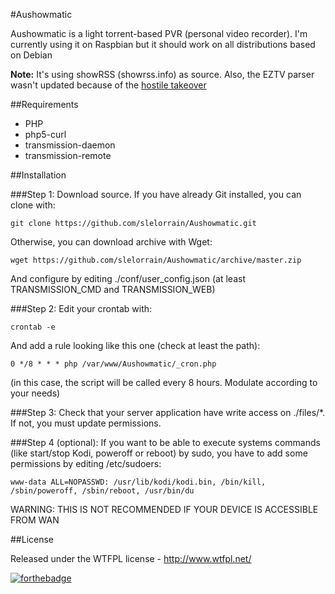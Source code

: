 #Aushowmatic

Aushowmatic is a light torrent-based PVR (personal video recorder). I'm currently using it on Raspbian but it should work on all distributions based on Debian

**Note:** It's using showRSS (showrss.info) as source. Also, the EZTV parser wasn't updated because of the [hostile takeover](https://en.wikipedia.org/wiki/EZTV#Hostile_takeover)

##Requirements

- PHP
- php5-curl
- transmission-daemon
- transmission-remote

##Installation

###Step 1:
Download source. If you have already Git installed, you can clone with:


	git clone https://github.com/slelorrain/Aushowmatic.git
	

Otherwise, you can download archive with Wget:
	
	
	wget https://github.com/slelorrain/Aushowmatic/archive/master.zip
		

And configure by editing ./conf/user_config.json
(at least TRANSMISSION_CMD and TRANSMISSION_WEB)

###Step 2:
Edit your crontab with:
	
	
	crontab -e
	 
	
And add a rule looking like this one (check at least the path):


	0 */8 * * * php /var/www/Aushowmatic/_cron.php


(in this case, the script will be called every 8 hours. Modulate according to your needs)

###Step 3:
Check that your server application have write access on ./files/*. If not, you must update permissions.

###Step 4 (optional):
If you want to be able to execute systems commands (like start/stop Kodi, poweroff or reboot) by sudo, you have to add some permissions by editing /etc/sudoers:


	www-data ALL=NOPASSWD: /usr/lib/kodi/kodi.bin, /bin/kill, /sbin/poweroff, /sbin/reboot, /usr/bin/du


WARNING: THIS IS NOT RECOMMENDED IF YOUR DEVICE IS ACCESSIBLE FROM WAN

##License

Released under the WTFPL license - http://www.wtfpl.net/

[![forthebadge](http://forthebadge.com/images/badges/built-with-love.svg)](http://forthebadge.com)

